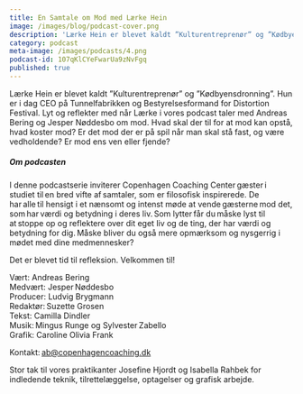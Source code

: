 ```yaml
---
title: En Samtale om Mod med Lærke Hein
image: /images/blog/podcast-cover.png
description: 'Lærke Hein er blevet kaldt ”Kulturentreprenør” og ”Kødbyensdronning”. Hun er i dag CEO på Tunnelfabrikken og Bestyrelsesformand for Distortion Festival. Lyt og reflekter med når Lærke i vores podcast taler med Andreas Bering og Jesper Nøddesbo om mod. Hvad skal der til for at mod kan opstå, hvad koster mod? Er det mod der er på spil når man skal stå fast, og være vedholdende? Er mod ens ven eller fjende?'
category: podcast
meta-image: /images/podcasts/4.png
podcast-id: 107qKlCYeFwarUa9zNvFgq
published: true
---
```


Lærke Hein er blevet kaldt ”Kulturentreprenør” og ”Kødbyensdronning”. Hun er i dag CEO på Tunnelfabrikken og Bestyrelsesformand for Distortion Festival. Lyt og reflekter med når Lærke i vores podcast taler med Andreas Bering og Jesper Nøddesbo om mod. Hvad skal der til for at mod kan opstå, hvad koster mod? Er det mod der er på spil når man skal stå fast, og være vedholdende? Er mod ens ven eller fjende?

##### Om podcasten

I denne podcastserie inviterer Copenhagen Coaching Center gæster i studiet til en bred vifte af samtaler, som er filosofisk inspirerede. De har alle til hensigt i et nænsomt og intenst møde at vende gæsterne mod det, som har værdi og betydning i deres liv. Som lytter får du måske lyst til at stoppe op og reflektere over dit eget liv og de ting, der har værdi og betydning for dig. Måske bliver du også mere opmærksom og nysgerrig i mødet med dine medmennesker?

Det er blevet tid til refleksion. Velkommen til!  

Vært: Andreas Bering<br>
Medvært: Jesper Nøddesbo<br>
Producer: Ludvig Brygmann<br>
Redaktør: Suzette Grosen<br>
Tekst: Camilla Dindler<br>
Musik: Mingus Runge og Sylvester Zabello<br>
Grafik: Caroline Olivia Frank

Kontakt: ab@copenhagencoaching.dk

Stor tak til vores praktikanter Josefine Hjordt og Isabella Rahbek for indledende teknik, tilrettelæggelse, optagelser og grafisk arbejde.